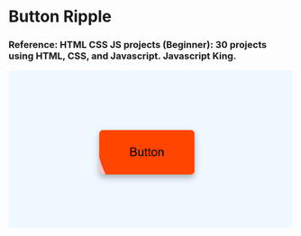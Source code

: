 # Button Ripple

### Reference: HTML CSS JS projects (Beginner): 30 projects using HTML, CSS, and Javascript.  Javascript King.

![ButtonRipple](https://github.com/Sarah269/verbose-doodle/blob/main/ButtonRipple/ButtonRipple.png)
